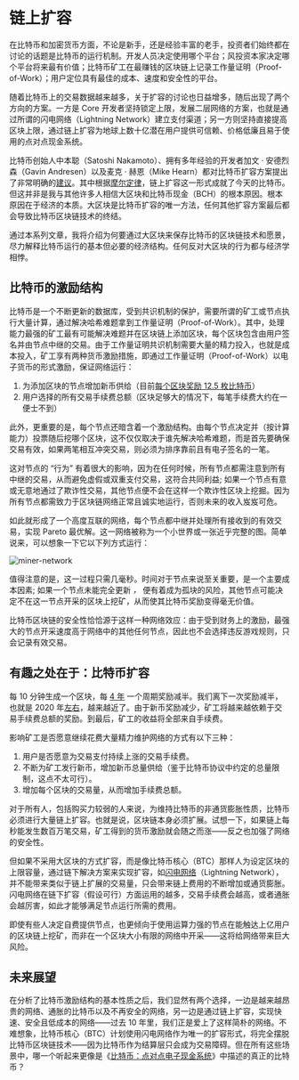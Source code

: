 # 链上扩容

在比特币和加密货币方面，不论是新手，还是经验丰富的老手，投资者们始终都在讨论的话题是比特币的运行机制。开发人员决定使用哪个平台；风投资本家决定哪个平台将来最有价值；比特币矿工在最赚钱的区块链上记录工作量证明（Proof-of-Work）；用户定位具有最佳的成本、速度和安全性的平台。

随着比特币上的交易数据越来越多，关于扩容的讨论也日益增多，随后出现了两个方向的方案。一方是 Core 开发者坚持锁定上限，发展二层网络的方案，也就是通过所谓的闪电网络（Lightning Network）建立支付渠道；另一方则坚持直接提高区块上限，通过链上扩容为地球上数十亿潜在用户提供可信赖、价格低廉且易于使用的点对点现金系统。

比特币创始人中本聪（Satoshi Nakamoto）、拥有多年经验的开发者加文 · 安德烈森（Gavin Andresen）以及麦克 · 赫恩（Mike Hearn）都对比特币扩容方案提出了非常明确的[建议](https://satoshi.nakamotoinstitute.org/posts/bitcointalk/126/)。其中根据[摩尔定律](https://bitcointalk.org/index.php?topic=149668.msg1596879#msg1596879)，链上扩容这一形式成就了今天的比特币。但这并非是我与其他许多人相信大区块和比特币现金（BCH）的根本原因。根本原因在于经济的本质。大区块是比特币扩容的唯一方法，任何其他扩容方案最后都会导致比特币区块链技术的终结。

通过本系列文章，我将介绍为何要通过大区块来保存比特币的区块链技术和愿景，尽力解释比特币运行的基本但必要的经济结构。任何反对大区块的行为都与经济学相悖。

## 比特币的激励结构

比特币是一个不断更新的数据库，受到共识机制的保护，需要所谓的矿工或节点执行大量计算，通过解决哈希难题拿到工作量证明（Proof-of-Work）。其中，处理能力最强的矿工最有可能解决难题并在区块链上添加区块，每个区块包含由用户签名并由节点中继的交易。由于工作量证明共识机制需要大量的精力投入，也就是成本投入，矿工享有两种货币激励措施，即通过工作量证明（Proof-of-Work）以电子货币的形式激励，保证网络运行：

1) 为添加区块的节点增加新币供给（目前[每个区块奖励 12.5 枚比特币](https://www.bitcoinmining.com/what-is-the-bitcoin-block-reward/)）
2) 用户选择的所有交易手续费总额（区块足够大的情况下，每笔手续费大约在一便士不到）

此外，更重要的是，每个节点还暗含着一个激励结构。由每个节点决定并（按计算能力）投票随后挖哪个区块，这不仅仅取决于谁先解决哈希难题，而是首先要确保交易有效，如果两笔相互冲突交易，则必须为排序靠前且有电子签名的一笔。

这对节点的 “行为” 有着很大的影响，因为在任何时候，所有节点都需注意到所有中继的交易，从而避免虚假或双重支付交易，这符合共同利益; 如果一个节点有意或无意地通过了欺诈性交易，其他节点便不会在这样一个欺诈性区块上挖掘。因为所有节点都需致力于区块链网络正常且诚实地运行，否则未来的收入岌岌可危。

如此就形成了一个高度互联的网络，每个节点都中继并处理所有接收到的有效交易，实现 Pareto 最优解。这一网络被称为一个小世界或一张近乎完整的图。简单说来，可以想象一下它以下列方式运行：

![miner-network](https://i2.wp.com/blog.moneybutton.com/wp-content/uploads/2019/08/Screen-Shot-2019-08-14-at-16.02.51.png?resize=1000%252C631&ssl=1)

值得注意的是，这一过程只需几毫秒。时间对于节点来说至关重要，是一个主要成本因素; 如果一个节点未能完全更新 *，* 便有着成为孤块的风险，其他节点可能决定不在这一节点开采的区块上挖矿，从而使其比特币奖励变得毫无价值。

比特币区块链的安全性恰恰源于这样一种网络效应：由于受到财务上的激励，最强大的节点开采速度高于网络中的其他任何节点，因此也不会选择违反游戏规则，只会记录有效交易。

## 有趣之处在于：比特币扩容

每 10 分钟生成一个区块，每 [4 年](https://www.bitcoinmining.com/what-is-the-bitcoin-block-reward/) 一个周期奖励减半。我们离下一次奖励减半，也就是 2020 年[左右](https://www.bitcoinmining.com/what-is-the-bitcoin-block-reward/)，越来越近了。由于新币奖励减少，矿工将越来越依赖于交易手续费总额的奖励。到最后，矿工的收益将全部来自手续费。

影响矿工是否愿意继续花费大量精力维护网络的方式有以下三种：

1. 用户是否愿意为交易支付持续上涨的交易手续费。
1. 不断为矿工发行新币，增加新币总量供给（鉴于比特币协议中约定的总量限制，这点不太可行）。
1. 增加每个区块的交易量，从而增加手续费总额。

对于所有人，包括购买力较弱的人来说，为维持比特币的非通货膨胀性质，比特币必须进行大量链上扩容。也就是说，区块链本身必须扩展。试想一下，如果链上每秒能发生数百万笔交易，矿工得到的货币激励就会随之而涨——反之也加强了网络的安全性。

但如果不采用大区块的方式扩容，而是像比特币核心（BTC）那样人为设定区块的上限容量，通过链下解决方案来实现扩容，如[闪电网络](https://lightning.network/lightning-network-paper.pdf)（Lightning Network），并不能带来类似于链上扩展的交易量，只会带来链上费用的不断增加或通货膨胀。闪电网络在链下扩容（假设可行）方面运用的越多，交易手续费会越高，或者通胀会越厉害，如此才能够满足节点运行所需的费用。

即使有些人决定自费提供节点，也更倾向于使用运算力强的节点在能触达上亿用户的区块链上挖矿，而非在一个区块大小有限的网络中开采——这将给网络带来巨大风险。

## 未来展望

在分析了比特币激励结构的基本性质之后，我们显然有两个选择，一边是越来越昂贵的网络、通胀的比特币以及不再安全的网络，另一边是通过链上扩容，实现快速、安全且低成本的网络——过去 10 年里，我们正是爱上了这样简朴的网络。不难想象，比特币核心（BTC）计划使用闪电网络作为唯一的扩容形式，将完全摆脱比特币区块链技术——因为比特币作为结算层只会成为交易障碍。但在所有这些场景中，哪一个听起来更像是《[比特币：点对点电子现金系统](https://bitcoin.org/bitcoin.pdf)》中描述的真正的比特币？

